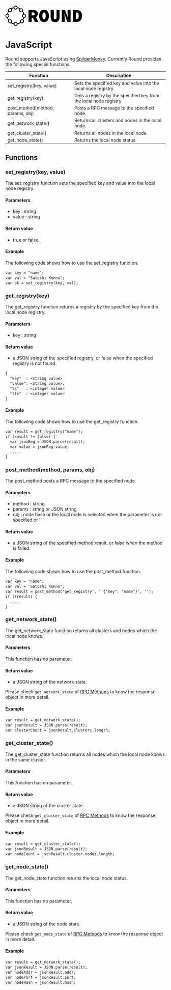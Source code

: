 ![round_logo](../img/round_logo.png)

# JavaScript

Round supports JavaScript using [SpilderMonky](https://developer.mozilla.org/ja/docs/SpiderMonkey). Currently Round provides the following special functions.

| Function | Description |
| --- | --- |
| set_registry(key, value) | Sets the specified key and value into the local node registry. |
| get_registry(key) | Gets a registry by the specified key from the local node registry. |
| post_method(method, params, obj) | Posts a RPC message to the specified node. |
| get_network_state() | Returns all clusters and nodes in the local node. |
| get_cluster_state() | Returns all nodes in the local node. |
| get_node_state()  |Returns the local node status |


## Functions

### set_registry(key, value)

The set_registry function sets the specified key and value into the local node registry.

#### Parameters

- key : string
- value : string

#### Return value

- true or false

#### Example

The following code shows how to use the set_registry function.

```
var key = "name";
var val = "Satoshi Konno";
var ok = set_registry(key, val);
```

### get_registry(key)

The get_registry function returns a registry by the specified key from the local node registry.

#### Parameters

- key : string

#### Return value

- a JSON string of the specified registry, or false when the specified registry is not found.

```
{
  "key"  : <string value>
  "value": <string value>,
  "ts"   : <integer value>
  "lts"  : <integer value>
}
```

#### Example

The following code shows how to use the get_registry function.

```
var result = get_registry("name");
if (result != false) {
  var jsonReg = JSON.parse(result);
  var value = jsonReg.value;
  .....
}
```

### post_method(method, params, obj)

The post_method posts a RPC message to the specified node.

#### Parameters

- method : string
- params : string or JSON string
- obj : node hash or the local node is selected when the parameter is not specified or ''

#### Return value

- a JSON string of the specified method result, or false when the method is failed.

#### Example

The following code shows how to use the post_method function.

```
var key = "name";
var val = "Satoshi Konno";
var result = post_method('get_registry', ''{"key": "name"}', '');
if (!result) {
  .....
}
```

### get_network_state()

The get_network_state function returns all clusters and nodes which the local node knows.

#### Parameters

This function has no parameter.

#### Return value

- a JSON string of the network state.

Please check `get_network_state` of [RPC Methods](round_rpc_methods.md) to know the response object in more detail.

#### Example

```
var result = get_network_state();
var jsonResult = JSON.parse(result);
var clusterCount = jsonResult.clusters.length;
```

### get_cluster_state()

The get_cluster_state function returns all nodes which the local node knows in the same cluster.

#### Parameters

This function has no parameter.

#### Return value

- a JSON string of the cluster state.

Please check `get_cluster_state` of [RPC Methods](round_rpc_methods.md) to know the response object in more detail.

#### Example

```
var result = get_cluster_state();
var jsonResult = JSON.parse(result);
var nodeCount = jsonResult.cluster.nodes.length;
```

### get_node_state()

The get_node_state function returns the local node status.

#### Parameters

This function has no parameter.

#### Return value

- a JSON string of the node state.

Please check `get_node_state` of [RPC Methods](round_rpc_methods.md) to know the response object in more detail.

#### Example

```
var result = get_network_state();
var jsonResult = JSON.parse(result);
var nodeAddr = jsonResult.addr;
var nodePort = jsonResult.port;
var nodeHash = jsonResult.hash;
```
